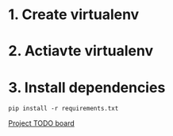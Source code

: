 # 1. Create virtualenv 
# 2. Actiavte virtualenv

# 3. Install dependencies
~~~
pip install -r requirements.txt
~~~

[Project TODO board](https://trello.com/b/GGgZzO2P/edu)
